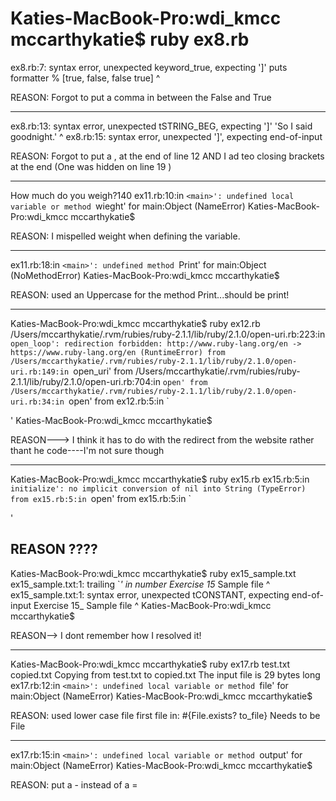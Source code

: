 

# Katies-MacBook-Pro:wdi_kmcc mccarthykatie$ ruby ex8.rb
ex8.rb:7: syntax error, unexpected keyword_true, expecting ']'
puts formatter % [true, false, false true]
                                         ^

REASON: Forgot to put a comma in between the False and True 

------

ex8.rb:13: syntax error, unexpected tSTRING_BEG, expecting ']'
  'So I said goodnight.'
   ^
ex8.rb:15: syntax error, unexpected ']', expecting end-of-input

REASON: Forgot to put a , at the end of line 12 AND I ad teo closing brackets at the end (One was hidden on line 19 )

-----
How much do you weigh?140
ex11.rb:10:in `<main>': undefined local variable or method `wieght' for main:Object (NameError)
Katies-MacBook-Pro:wdi_kmcc mccarthykatie$ 

REASON: I mispelled weight when defining the variable. 

----

ex11.rb:18:in `<main>': undefined method `Print' for main:Object (NoMethodError)
Katies-MacBook-Pro:wdi_kmcc mccarthykatie$ 

REASON: used an Uppercase for the method Print...should be print!


____

Katies-MacBook-Pro:wdi_kmcc mccarthykatie$ ruby ex12.rb
/Users/mccarthykatie/.rvm/rubies/ruby-2.1.1/lib/ruby/2.1.0/open-uri.rb:223:in `open_loop': redirection forbidden: http://www.ruby-lang.org/en -> https://www.ruby-lang.org/en (RuntimeError)
  from /Users/mccarthykatie/.rvm/rubies/ruby-2.1.1/lib/ruby/2.1.0/open-uri.rb:149:in `open_uri'
  from /Users/mccarthykatie/.rvm/rubies/ruby-2.1.1/lib/ruby/2.1.0/open-uri.rb:704:in `open'
  from /Users/mccarthykatie/.rvm/rubies/ruby-2.1.1/lib/ruby/2.1.0/open-uri.rb:34:in `open'
  from ex12.rb:5:in `<main>'
Katies-MacBook-Pro:wdi_kmcc mccarthykatie$ 

REASON---> I think it has to do with the redirect from the website rather thant he code----I'm not sure though

-------

Katies-MacBook-Pro:wdi_kmcc mccarthykatie$ ruby ex15.rb
ex15.rb:5:in `initialize': no implicit conversion of nil into String (TypeError)
  from ex15.rb:5:in `open'
  from ex15.rb:5:in `<main>'

  REASON ????
---------

  Katies-MacBook-Pro:wdi_kmcc mccarthykatie$ ruby ex15_sample.txt
ex15_sample.txt:1: trailing `_' in number
Exercise 15_ Sample file 
            ^
ex15_sample.txt:1: syntax error, unexpected tCONSTANT, expecting end-of-input
Exercise 15_ Sample file 
                   ^
Katies-MacBook-Pro:wdi_kmcc mccarthykatie$ 

REASON--> I dont remember how I resolved it! 

-----------------
Katies-MacBook-Pro:wdi_kmcc mccarthykatie$ ruby ex17.rb test.txt copied.txt
Copying from test.txt to copied.txt
The input file is 29 bytes long
ex17.rb:12:in `<main>': undefined local variable or method `file' for main:Object (NameError)
Katies-MacBook-Pro:wdi_kmcc mccarthykatie$ 

REASON: used lower case file first file in: #{File.exists? to_file} Needs to be File

-------

ex17.rb:15:in `<main>': undefined local variable or method `output' for main:Object (NameError)
Katies-MacBook-Pro:wdi_kmcc mccarthykatie$ 

REASON: put a - instead of a = 


